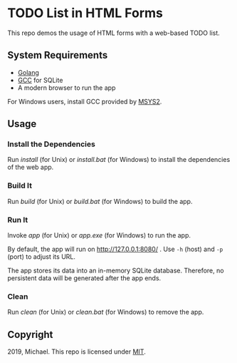 # TODO List in HTML Forms

This repo demos the usage of HTML forms with a web-based TODO list.

## System Requirements

* [Golang](https://golang.org/)
* [GCC](https://gcc.gnu.org/) for SQLite
* A modern browser to run the app

For Windows users, install GCC provided by [MSYS2](https://www.msys2.org/).

## Usage

### Install the Dependencies

Run *install* (for Unix) or *install.bat* (for Windows) to install the dependencies of the web app.

### Build It

Run *build* (for Unix) or *build.bat* (for Windows) to build the app.

### Run It

Invoke *app* (for Unix) or *app.exe* (for Windows) to run the app.

By default, the app will run on http://127.0.0.1:8080/ . Use `-h` (host) and `-p` (port) to adjust its URL.

The app stores its data into an in-memory SQLite database. Therefore, no persistent data will be generated after the app ends.

### Clean

Run *clean* (for Unix) or *clean.bat* (for Windows) to remove the app.

## Copyright

2019, Michael. This repo is licensed under [MIT](https://opensource.org/licenses/MIT).
